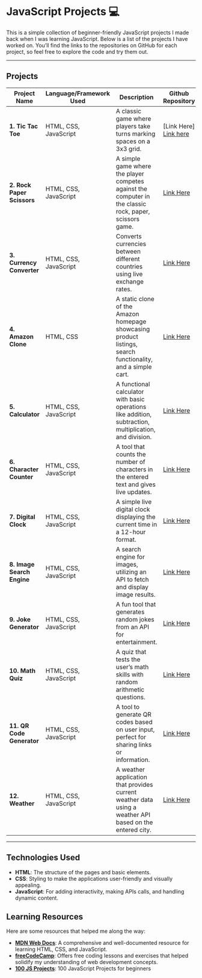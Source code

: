 # JavaScript Projects 💻

This is a simple collection of beginner-friendly JavaScript projects I made back when I was learning JavaScript. 
Below is a list of the projects I have worked on. You’ll find the links to the repositories on GitHub for each project, so feel free to explore the code and try them out.

---

## Projects

| Project Name            | Language/Framework Used | Description | Github Repository |
|-------------------------|-------------------------|-------------|-------------------|
| **1. Tic Tac Toe**       | HTML, CSS, JavaScript   | A classic game where players take turns marking spaces on a 3x3 grid. | [Link Here] [Link here](https://github.com/asim-p/Tic-Tac-Toe) |
| **2. Rock Paper Scissors**| HTML, CSS, JavaScript   | A simple game where the player competes against the computer in the classic rock, paper, scissors game. | [Link Here](#) |
| **3. Currency Converter** | HTML, CSS, JavaScript   | Converts currencies between different countries using live exchange rates. | [Link Here](#) |
| **4. Amazon Clone**      | HTML, CSS               | A static clone of the Amazon homepage showcasing product listings, search functionality, and a simple cart. | [Link Here](#) |
| **5. Calculator**        | HTML, CSS, JavaScript   | A functional calculator with basic operations like addition, subtraction, multiplication, and division. | [Link Here](#) |
| **6. Character Counter** | HTML, CSS, JavaScript   | A tool that counts the number of characters in the entered text and gives live updates. | [Link Here](#) |
| **7. Digital Clock**     | HTML, CSS, JavaScript   | A simple live digital clock displaying the current time in a 12-hour format. | [Link Here](#) |
| **8. Image Search Engine** | HTML, CSS, JavaScript | A search engine for images, utilizing an API to fetch and display image results. | [Link Here](#) |
| **9. Joke Generator**    | HTML, CSS, JavaScript   | A fun tool that generates random jokes from an API for entertainment. | [Link Here](#) |
| **10. Math Quiz**        | HTML, CSS, JavaScript   | A quiz that tests the user’s math skills with random arithmetic questions. | [Link Here](#) |
| **11. QR Code Generator**| HTML, CSS, JavaScript   | A tool to generate QR codes based on user input, perfect for sharing links or information. | [Link Here](#) |
| **12. Weather**          | HTML, CSS, JavaScript   | A weather application that provides current weather data using a weather API based on the entered city. | [Link Here](#) |

---

## Technologies Used
- **HTML**: The structure of the pages and basic elements.
- **CSS**: Styling to make the applications user-friendly and visually appealing.
- **JavaScript**: For adding interactivity, making APIs calls, and handling dynamic content.

## Learning Resources
Here are some resources that helped me along the way:

- **[MDN Web Docs](https://developer.mozilla.org/en-US/)**: A comprehensive and well-documented resource for learning HTML, CSS, and JavaScript.
- **[freeCodeCamp](https://www.freecodecamp.org/)**: Offers free coding lessons and exercises that helped solidify my understanding of web development concepts.
- **[100 JS Projects](https://www.100jsprojects.com/)**: 100 JavaScript Projects for beginners

